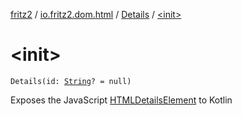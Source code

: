 [fritz2](../../index.md) / [io.fritz2.dom.html](../index.md) / [Details](index.md) / [&lt;init&gt;](./-init-.md)

# &lt;init&gt;

`Details(id: `[`String`](https://kotlinlang.org/api/latest/jvm/stdlib/kotlin/-string/index.html)`? = null)`

Exposes the JavaScript [HTMLDetailsElement](https://developer.mozilla.org/en/docs/Web/API/HTMLDetailsElement) to Kotlin


